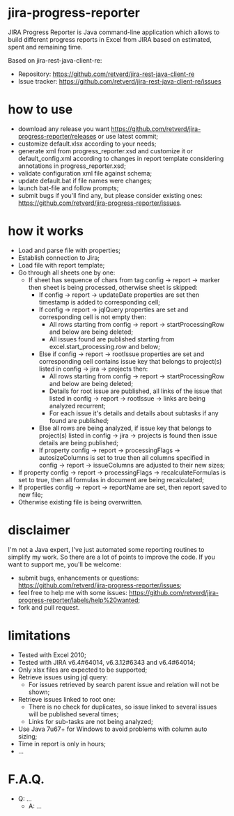 # jira-progress-reporter
JIRA Progress Reporter is Java command-line application which allows to build different progress reports in Excel from JIRA based on estimated, spent and remaining time.

Based on jira-rest-java-client-re:
* Repository: https://github.com/retverd/jira-rest-java-client-re
* Issue tracker: https://github.com/retverd/jira-rest-java-client-re/issues

# how to use
* download any release you want https://github.com/retverd/jira-progress-reporter/releases or use latest commit;
* customize default.xlsx according to your needs;
* generate xml from progress_reporter.xsd and customize it or default_config.xml according to changes in report template considering annotations in progress_reporter.xsd; 
* validate configuration xml file against schema;
* update default.bat if file names were changes;
* launch bat-file and follow prompts;
* submit bugs if you'll find any, but please consider existing ones: https://github.com/retverd/jira-progress-reporter/issues.

# how it works
* Load and parse file with properties;
* Establish connection to Jira;
* Load file with report template;
* Go through all sheets one by one:
    * If sheet has sequence of chars from tag config -> report -> marker then sheet is being processed, otherwise sheet is skipped:
        * If config -> report -> updateDate properties are set then timestamp is added to corresponding cell;
        * If config -> report -> jqlQuery properties are set and corresponding cell is not empty then:
    		* All rows starting from config -> report -> startProcessingRow and below are being deleted;
			* All issues found are published starting from excel.start_processing.row and below;
        * Else if config -> report -> rootIssue properties are set and corresponding cell contains issue key that belongs to project(s) listed in config -> jira -> projects then:
        	* All rows starting from config -> report -> startProcessingRow and below are being deleted;
        	* Details for root issue are published, all links of the issue that listed in config -> report -> rootIssue -> links are being analyzed recurrent;
        	* For each issue it's details and details about subtasks if any found are published;
		* Else all rows are being analyzed, if issue key that belongs to project(s) listed in config -> jira -> projects is found then issue details are being published;
		* If property config -> report -> processingFlags -> autosizeColumns is set to true then all columns specified in config -> report -> issueColumns are adjusted to their new sizes; 
* If property config -> report -> processingFlags -> recalculateFormulas is set to true, then all formulas in document are being recalculated;
* If properties config -> report -> reportName are set, then report saved to new file;
* Otherwise existing file is being overwritten.

# disclaimer
I'm not a Java expert, I've just automated some reporting routines to simplify my work. So there are a lot of points to improve the code. If you want to support me, you'll be welcome:
* submit bugs, enhancements or questions: https://github.com/retverd/jira-progress-reporter/issues;
* feel free to help me with some issues: https://github.com/retverd/jira-progress-reporter/labels/help%20wanted;
* fork and pull request.

# limitations
* Tested with Excel 2010;
* Tested with JIRA v6.4#64014, v6.3.12#6343 and v6.4#64014;
* Only xlsx files are expected to be supported;
* Retrieve issues using jql query:
    * For issues retrieved by search parent issue and relation will not be shown;
* Retrieve issues linked to root one:
	* There is no check for duplicates, so issue linked to several issues will be published several times;
    * Links for sub-tasks are not being analyzed;
* Use Java 7u67+ for Windows to avoid problems with column auto sizing;
* Time in report is only in hours;
* ...

# F.A.Q.
* Q: ...
    * A: ...